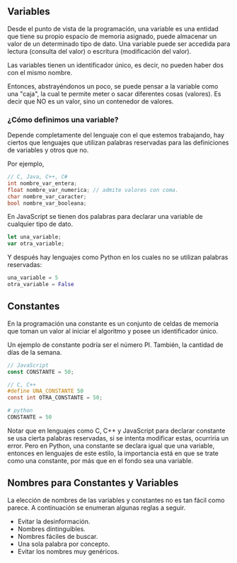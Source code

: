 ## Variables

Desde el punto de vista de la programación, una variable es una entidad que tiene su propio espacio de memoria asignado, puede almacenar un valor de un determinado tipo de dato. Una variable puede ser accedida para lectura (consulta del valor) o escritura (modificación del valor).

Las variables tienen un identificador único, es decir, no pueden haber dos con el mismo nombre.

Entonces, abstrayéndonos un poco, se puede pensar a la variable como una "caja", la cual te permite meter o sacar diferentes cosas (valores). Es decir que NO es un valor, sino un contenedor de valores.

### ¿Cómo definimos una variable?

Depende completamente del lenguaje con el que estemos trabajando, hay ciertos que lenguajes que utilizan palabras reservadas para las definiciones de variables y otros que no.

Por ejemplo,

```c
// C, Java, C++, C#
int nombre_var_entera;
float nombre_var_numerica; // admite valores con coma.
char nombre_var_caracter;
bool nombre_var_booleana;
```

En JavaScript se tienen dos palabras para declarar una variable de cualquier tipo de dato.
```javascript
let una_variable;
var otra_variable;
```

Y después hay lenguajes como Python en los cuales no se utilizan palabras reservadas:
```py
una_variable = 5
otra_variable = False
```
## Constantes

En la programación una constante es un conjunto de celdas de memoria que toman un valor al iniciar el algoritmo y posee un identificador único.

Un ejemplo de constante podría ser el número PI. También, la cantidad de días de la semana.

```javascript
// JavaScript
const CONSTANTE = 50;
```

```c
// C, C++
#define UNA_CONSTANTE 50
const int OTRA_CONSTANTE = 50;
``` 

```py
# python
CONSTANTE = 50
```

Notar que en lenguajes como C, C++ y JavaScript para declarar constante se usa cierta palabras reservadas, si se intenta modificar estas, ocurriria un error. Pero en Python, una constante se declara igual que una variable, entonces en lenguajes de este estilo, la importancia está en que se trate como una constante, por más que en el fondo sea una variable.

## Nombres para Constantes y Variables
La elección de nombres de las variables y constantes no es tan fácil como parece. A continuación se enumeran algunas reglas a seguir.

- Evitar la desinformación.
- Nombres dintinguibles.
- Nombres fáciles de buscar.
- Una sola palabra por concepto.
- Evitar los nombres muy genéricos.